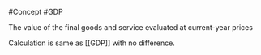 #Concept 
#GDP 

The value of the final goods and service evaluated at current-year prices

Calculation is same as [[GDP]] with no difference.